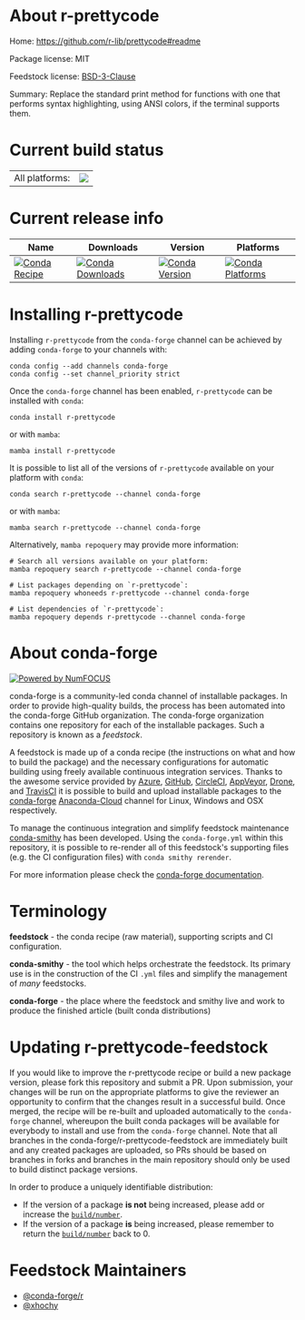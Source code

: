 About r-prettycode
==================

Home: https://github.com/r-lib/prettycode#readme

Package license: MIT

Feedstock license: [BSD-3-Clause](https://github.com/conda-forge/r-prettycode-feedstock/blob/main/LICENSE.txt)

Summary: Replace the standard print method for functions with one that performs syntax highlighting, using ANSI colors, if the terminal supports them.

Current build status
====================


<table><tr><td>All platforms:</td>
    <td>
      <a href="https://dev.azure.com/conda-forge/feedstock-builds/_build/latest?definitionId=6895&branchName=main">
        <img src="https://dev.azure.com/conda-forge/feedstock-builds/_apis/build/status/r-prettycode-feedstock?branchName=main">
      </a>
    </td>
  </tr>
</table>

Current release info
====================

| Name | Downloads | Version | Platforms |
| --- | --- | --- | --- |
| [![Conda Recipe](https://img.shields.io/badge/recipe-r--prettycode-green.svg)](https://anaconda.org/conda-forge/r-prettycode) | [![Conda Downloads](https://img.shields.io/conda/dn/conda-forge/r-prettycode.svg)](https://anaconda.org/conda-forge/r-prettycode) | [![Conda Version](https://img.shields.io/conda/vn/conda-forge/r-prettycode.svg)](https://anaconda.org/conda-forge/r-prettycode) | [![Conda Platforms](https://img.shields.io/conda/pn/conda-forge/r-prettycode.svg)](https://anaconda.org/conda-forge/r-prettycode) |

Installing r-prettycode
=======================

Installing `r-prettycode` from the `conda-forge` channel can be achieved by adding `conda-forge` to your channels with:

```
conda config --add channels conda-forge
conda config --set channel_priority strict
```

Once the `conda-forge` channel has been enabled, `r-prettycode` can be installed with `conda`:

```
conda install r-prettycode
```

or with `mamba`:

```
mamba install r-prettycode
```

It is possible to list all of the versions of `r-prettycode` available on your platform with `conda`:

```
conda search r-prettycode --channel conda-forge
```

or with `mamba`:

```
mamba search r-prettycode --channel conda-forge
```

Alternatively, `mamba repoquery` may provide more information:

```
# Search all versions available on your platform:
mamba repoquery search r-prettycode --channel conda-forge

# List packages depending on `r-prettycode`:
mamba repoquery whoneeds r-prettycode --channel conda-forge

# List dependencies of `r-prettycode`:
mamba repoquery depends r-prettycode --channel conda-forge
```


About conda-forge
=================

[![Powered by
NumFOCUS](https://img.shields.io/badge/powered%20by-NumFOCUS-orange.svg?style=flat&colorA=E1523D&colorB=007D8A)](https://numfocus.org)

conda-forge is a community-led conda channel of installable packages.
In order to provide high-quality builds, the process has been automated into the
conda-forge GitHub organization. The conda-forge organization contains one repository
for each of the installable packages. Such a repository is known as a *feedstock*.

A feedstock is made up of a conda recipe (the instructions on what and how to build
the package) and the necessary configurations for automatic building using freely
available continuous integration services. Thanks to the awesome service provided by
[Azure](https://azure.microsoft.com/en-us/services/devops/), [GitHub](https://github.com/),
[CircleCI](https://circleci.com/), [AppVeyor](https://www.appveyor.com/),
[Drone](https://cloud.drone.io/welcome), and [TravisCI](https://travis-ci.com/)
it is possible to build and upload installable packages to the
[conda-forge](https://anaconda.org/conda-forge) [Anaconda-Cloud](https://anaconda.org/)
channel for Linux, Windows and OSX respectively.

To manage the continuous integration and simplify feedstock maintenance
[conda-smithy](https://github.com/conda-forge/conda-smithy) has been developed.
Using the ``conda-forge.yml`` within this repository, it is possible to re-render all of
this feedstock's supporting files (e.g. the CI configuration files) with ``conda smithy rerender``.

For more information please check the [conda-forge documentation](https://conda-forge.org/docs/).

Terminology
===========

**feedstock** - the conda recipe (raw material), supporting scripts and CI configuration.

**conda-smithy** - the tool which helps orchestrate the feedstock.
                   Its primary use is in the construction of the CI ``.yml`` files
                   and simplify the management of *many* feedstocks.

**conda-forge** - the place where the feedstock and smithy live and work to
                  produce the finished article (built conda distributions)


Updating r-prettycode-feedstock
===============================

If you would like to improve the r-prettycode recipe or build a new
package version, please fork this repository and submit a PR. Upon submission,
your changes will be run on the appropriate platforms to give the reviewer an
opportunity to confirm that the changes result in a successful build. Once
merged, the recipe will be re-built and uploaded automatically to the
`conda-forge` channel, whereupon the built conda packages will be available for
everybody to install and use from the `conda-forge` channel.
Note that all branches in the conda-forge/r-prettycode-feedstock are
immediately built and any created packages are uploaded, so PRs should be based
on branches in forks and branches in the main repository should only be used to
build distinct package versions.

In order to produce a uniquely identifiable distribution:
 * If the version of a package **is not** being increased, please add or increase
   the [``build/number``](https://docs.conda.io/projects/conda-build/en/latest/resources/define-metadata.html#build-number-and-string).
 * If the version of a package **is** being increased, please remember to return
   the [``build/number``](https://docs.conda.io/projects/conda-build/en/latest/resources/define-metadata.html#build-number-and-string)
   back to 0.

Feedstock Maintainers
=====================

* [@conda-forge/r](https://github.com/conda-forge/r/)
* [@xhochy](https://github.com/xhochy/)

